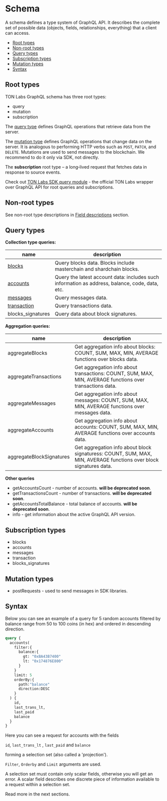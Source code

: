 # Schema

A schema defines a type system of GraphQL API. It describes the complete set of possible data (objects, fields, relationships, everything) that a client can access.

* [Root types](schema.md#root-types)
* [Non-root types](schema.md#non-root-types)
* [Query types](schema.md#query-types)
* [Subscription types](schema.md#subscription-types)
* [Mutation types](schema.md#mutation-types)
* [Syntax](schema.md#syntax)

## Root types

TON Labs GraphQL schema has three root types:

* query
* mutation
* subscription

The [query type](https://graphql.github.io/graphql-spec/June2018/#sec-Type-System) defines GraphQL operations that retrieve data from the server.

The [mutation type](https://graphql.github.io/graphql-spec/June2018/#sec-Type-System) defines GraphQL operations that change data on the server. It is analogous to performing HTTP verbs such as `POST`, `PATCH`, and `DELETE`. Mutations are used to send messages to the blockchain. We recommend to do it only via SDK, not directly.

The **subscription** root type – a long‐lived request that fetches data in response to source events.

Check out [TON Labs SDK query module](../types-and-methods/mod_net.md) - the official TON Labs wrapper over GraphQL API for root queries and subscriptions.

## Non-root types

See non-root type descriptions in [Field descriptions](field_descriptions.md) section.

## Query types

**Collection type queries:**

| name                                                  | description                                                                                    |
| ----------------------------------------------------- | ---------------------------------------------------------------------------------------------- |
| [blocks](field_descriptions.md#block-type)            | Query blocks data. Blocks include masterchain and shardchain blocks.                           |
| [accounts](field_descriptions.md#account-type)        | Query the latest account data: includes such information as address, balance, code, data, etc. |
| [messages](field_descriptions.md#message-type)        | Query messages data.                                                                           |
| [transaction](field_descriptions.md#transaction-type) | Query transactions data.                                                                       |
| blocks_signatures                                     | Query data about block signatures.                                                             |

**Aggregation queries:**

| name                     | description                                                                                                       |
| ------------------------ | ----------------------------------------------------------------------------------------------------------------- |
| aggregateBlocks          | Get aggregation info about blocks: COUNT, SUM, MAX, MIN, AVERAGE functions over blocks data.                      |
| aggregateTransactions    | Get aggregation info about transactions: COUNT, SUM, MAX, MIN, AVERAGE functions over transactions data.          |
| aggregateMessages        | Get aggregation info about messages: COUNT, SUM, MAX, MIN, AVERAGE functions over messages data.                  |
| aggregateAccounts        | Get aggregation info about accounts: COUNT, SUM, MAX, MIN, AVERAGE functions over accounts data.                  |
| aggregateBlockSignatures | Get aggregation info about block signaturess: COUNT, SUM, MAX, MIN, AVERAGE functions over block signatures data. |

**Other queries**

* getAccountsCount - number of accounts. **will be deprecated soon**.
* getTransactionsCount - number of transactions. **will be deprecated soon**.
* getAccountsTotalBalance - total balance of accounts. **will be deprecated soon**.
* info - get information about the active GraphQL API version.

## Subscription types

* blocks
* accounts
* messages
* transaction
* blocks_signatures

## Mutation types

* postRequests - used to send messages in SDK libraries.

## Syntax

Below you can see an example of a query for 5 random accounts filtered by balance range from 50 to 100 coins (in hex) and ordered in descending direction.

```graphql
query {
  accounts(
    filter:{
      balance:{
        gt: "0xBA43B7400" 
        lt: "0x174876E800"
      }
    }
    limit: 5
    orderBy:{
      path:"balance"
      direction:DESC
    }
  ) {
    id,
    last_trans_lt,
    last_paid
    balance
  }
}
```

Here you can see a request for accounts with the fields

`id`, `last_trans_lt` , `last_paid` and `balance`

forming a selection set (also called a 'projection').

`Filter`, `Orderby` and `Limit` arguments are used.

A selection set must contain only scalar fields, otherwise you will get an error. A scalar field describes one discrete piece of information available to a request within a selection set.

Read more in the next sections.
